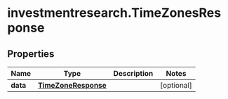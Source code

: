 # investmentresearch.TimeZonesResponse

## Properties

Name | Type | Description | Notes
------------ | ------------- | ------------- | -------------
**data** | [**TimeZoneResponse**](TimeZoneResponse.md) |  | [optional] 


